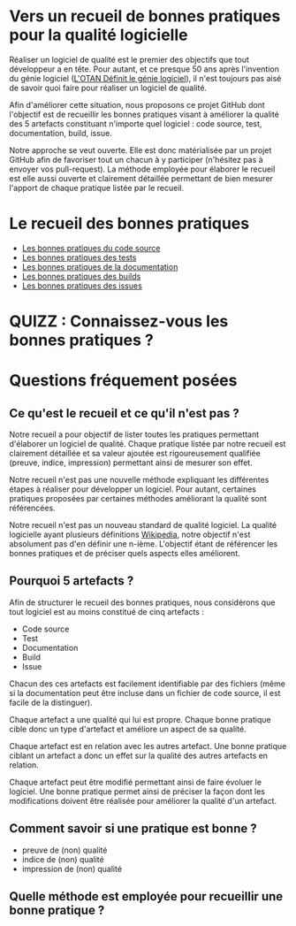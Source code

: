 Vers un recueil de bonnes pratiques pour la qualité logicielle
==============================================================

Réaliser un logiciel de qualité est le premier des objectifs que tout développeur a en tête. 
Pour autant, et ce presque 50 ans après l'invention du génie logiciel ([L'OTAN Définit le génie logiciel](http://homepages.cs.ncl.ac.uk/brian.randell/NATO/NATOReports/index.html)), il n'est toujours pas aisé de savoir quoi faire pour réaliser un logiciel de qualité.

Afin d'améliorer cette situation, nous proposons ce projet GitHub dont l'objectif est de recueillir les bonnes pratiques visant à améliorer la qualité des 5 artefacts constituant n'importe quel logiciel : code source, test, documentation, build, issue.

Notre approche se veut ouverte. Elle est donc matérialisée par un projet GitHub afin de favoriser tout un chacun à y participer (n'hésitez pas à envoyer vos pull-request). La méthode employée pour élaborer le recueil est elle aussi ouverte et clairement détaillée permettant de bien mesurer l'apport de chaque pratique listée par le recueil.

Le recueil des bonnes pratiques 
===============================

* [Les bonnes pratiques du code source](./code/README.md)
* [Les bonnes pratiques des tests](./test/README.md)
* [Les bonnes pratiques de la documentation](./doc/README.md)
* [Les bonnes pratiques des builds](./build/README.md)
* [Les bonnes pratiques des issues](./issue/README.md)


QUIZZ : Connaissez-vous les bonnes pratiques ? 
==============================================


Questions fréquement posées 
===========================

Ce qu'est le recueil et ce qu'il n'est pas ?
--------------------------------------------

Notre recueil a pour objectif de lister toutes les pratiques permettant d'élaborer un logiciel de qualité. Chaque pratique listée par notre recueil est clairement détaillée et sa valeur ajoutée est rigoureusement qualifiée (preuve, indice, impression) permettant ainsi de mesurer son effet.

Notre recueil n'est pas une nouvelle méthode expliquant les différentes étapes à réaliser pour développer un logiciel. Pour autant, certaines pratiques proposées par certaines méthodes améliorant la qualité sont référencées.

Notre recueil n'est pas un nouveau standard de qualité logiciel. La qualité logicielle ayant plusieurs définitions [Wikipedia](https://fr.wikipedia.org/wiki/Qualit%C3%A9_logicielle), notre objectif n'est absolument pas d'en définir une n-ième. L'objectif étant de référencer les bonnes pratiques et de préciser quels aspects elles améliorent.


Pourquoi 5 artefacts ?
----------------------

Afin de structurer le recueil des bonnes pratiques, nous considérons que tout logiciel est au moins constitué de cinq artefacts :
* Code source
* Test
* Documentation
* Build
* Issue

Chacun des ces artefacts est facilement identifiable par des fichiers (même si la documentation peut être incluse dans un fichier de code source, il est facile de la distinguer). 

Chaque artefact a une qualité qui lui est propre. Chaque bonne pratique cible donc un type d'artefact et améliore un aspect de sa qualité.

Chaque artefact est en relation avec les autres artefact. Une bonne pratique ciblant un artefact a donc un effet sur la qualité des autres artefacts en relation. 

Chaque artefact peut être modifié permettant ainsi de faire évoluer le logiciel. Une bonne pratique permet ainsi de préciser la façon dont les modifications doivent être réalisée pour améliorer la qualité d'un artefact.


Comment savoir si une pratique est bonne ?
------------------------------------------


* preuve de (non) qualité
* indice de (non) qualité
* impression de (non) qualité


Quelle méthode est employée pour recueillir une bonne pratique ?
----------------------------------------------------------------


